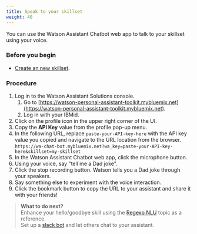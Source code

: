 ```yaml
---
title: Speak to your skillset
weight: 40
---
```


You can use the Watson Assistant Chatbot web app to talk to your skillset using your voice. 

### Before you begin

* [Create an new skillset]({{site.baseur}}/trial/create-skillset/).

### Procedure

1. Log in to the Watson Assistant Solutions console.
    1. Go to [https://watson-personal-assistant-toolkit.mybluemix.net](https://watson-personal-assistant-toolkit.mybluemix.net).
    2. Log in with your IBMid.
2. Click on the profile icon in the upper right corner of the UI.
3. Copy the **API Key** value from the profile pop-up menu.
4. In the following URL, replace `paste-your-API-key-here` with the API key value you copied and navigate to the URL location from the browser.
    `https://wa-chat-bot.mybluemix.net?wa_key=paste-your-API-key-here&skillset=my-skillset`
5. In the Watson Assistant Chatbot web app, click the microphone button.
6. Using your voice, say "tell me a Dad joke".
7. Click the stop recording button.  Watson tells you a Dad joke through your speakers.
8. Say something else to experiment with the voice interaction. 
9. Click the bookmark button to copy the URL to your assistant and share it with your friends!

> **What to do next?**<br/>
Enhance your hello/goodbye skill using the [Regexp NLU]({{site.baseurl}}/further-topics/regexp_nlu/) topic as a reference.<br>
Set up a [slack bot]({{site.baseurl}}/further-topics/slackbot-integration/) and let others chat to your assistant.
